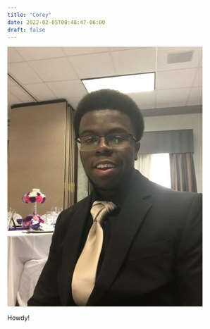 ```yaml
---
title: "Corey"
date: 2022-02-05T00:48:47-06:00
draft: false
---
```


![corey](/images/you1.jpg)

Howdy!
